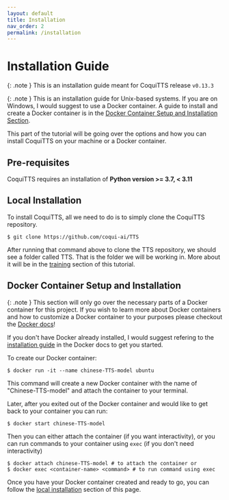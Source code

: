 ```yaml
---
layout: default
title: Installation
nav_order: 2
permalink: /installation
---
```

# Installation Guide

{: .note }
This is an installation guide meant for CoquiTTS release `v0.13.3`

{: .note }
This is an installation guide for Unix-based systems. If you are on Windows, I would suggest to use a Docker container. A guide to install and create a Docker container is in the [Docker Container Setup and Installation Section](#docker-container-setup-and-installation).

This part of the tutorial will be going over the options and how you can install CoquiTTS on your machine or a Docker container.

## Pre-requisites
CoquiTTS requires an installation of **Python version >= 3.7, < 3.11**

## Local Installation
To install CoquiTTS, all we need to do is to simply clone the CoquiTTS repository.
```
$ git clone https://github.com/coqui-ai/TTS
```
After running that command above to clone the TTS repository, we should see a folder called TTS. That is the folder we will be working in. More about it will be in the [training](training) section of this tutorial.

## Docker Container Setup and Installation

{: .note }
This section will only go over the necessary parts of a Docker container for this project. If you wish to learn more about Docker containers and how to customize a Docker container to your purposes please checkout the [Docker docs](https://docs.docker.com/)!

If you don't have Docker already installed, I would suggest refering to the [installation guide](https://docs.docker.com/engine/install/) in the Docker docs to get you started.

To create our Docker container:
```
$ docker run -it --name chinese-TTS-model ubuntu
```
This command will create a new Docker container with the name of "Chinese-TTS-model" and attach the container to your terminal.

Later, after you exited out of the Docker container and would like to get back to your container you can run:
```
$ docker start chinese-TTS-model
```
Then you can either attach the container (if you want interactivity), or you can run commands to your container using `exec` (if you don't need interactivity)
```
$ docker attach chinese-TTS-model # to attach the container or
$ docker exec <container-name> <command> # to run command using exec
```
Once you have your Docker container created and ready to go, you can follow the [local installation](#local-installation) section of this page.
